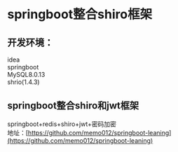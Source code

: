# springboot整合shiro框架

## 开发环境：
idea  
springboot  
MySQL8.0.13  
shrio(1.4.3)  
## springboot整合shiro和jwt框架
springboot+redis+shiro+jwt+密码加密  
地址：[https://github.com/memo012/springboot-leaning](https://github.com/memo012/springboot-leaning)
